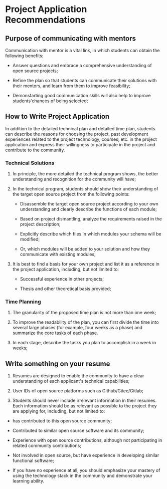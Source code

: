 # Project Application Recommendations

## Purpose of communicating with mentors

Communication with mentor is a vital link, in which students can obtain the following benefits:

- Answer questions and embrace a comprehensive understanding of open source projects;

- Refine the plan so that students can communicate their solutions with their mentors, and learn from them to improve feasibility;

- Demonstarting good communication skills will also help to improve students'chances of being selected;

## How to Write Project Application

In addition to the detailed technical plan and detailed time plan, students can describe the reasons for choosing the project, past development experiences related to the project technology, courses, etc. in the project application and express their willingness to participate in the project and contribute to the community.

### Technical Solutions

1. In principle, the more detailed the technical program shows, the better understanding and recognition for the community will have;

2. In the technical program, students should show their understanding of the target open source project from the following points:

   - Disassemble the target open source project according to your own understanding and clearly describe the functions of each module;

   - Based on project dismantling, analyze the requirements raised in the project description;

   - Explicitly describe which files in which modules your schema will be modified;

   - Or, which modules will be added to your solution and how they communicate with existing modules;

3. It is best to find a basis for your own project and list it as a reference in the project application, including, but not limited to:

   - Successful experience in other projects;

   - Thesis and other theoretical basis provided;

### Time Planning

1. The granularity of the proposed time plan is not more than one week;

2. To improve the readability of the plan, you can first divide the time into several large phases (for example, four weeks as a phase) and summarize the core tasks of each phase.

3. In each stage, describe the tasks you plan to accomplish in a week in weeks;

## Write something on your resume

1. Resumes are designed to enable the community to have a clear understanding of each applicant's technical capabilities;

2. User IDs of open source platforms such as Github/Gitee/Gitlab;

3. Students should never include irrelevant information in their resumes. Each information should be as relevant as possible to the project they are applying for, including, but not limited to:

- has contributed to this open source community;

- Contributed to similar open source software and its community;

- Experience with open source contributions, although not participating in related community contributions;

- Not involved in open source, but have experience in developing similar functional software;

- If you have no experience at all, you should emphasize your mastery of using the technology stack in the community and demonstrate your learning ability.
